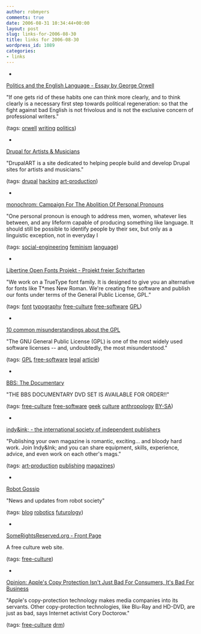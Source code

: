 ```yaml
---
author: robmyers
comments: true
date: 2006-08-31 10:34:44+00:00
layout: post
slug: links-for-2006-08-30
title: links for 2006-08-30
wordpress_id: 1089
categories:
- links
---
```


  

  *   


[Politics and the English Language - Essay by George Orwell](http://www.george-orwell.org/Politics_and_the_English_Language/0.html)

  


"If one gets rid of these habits one can think more clearly, and to think clearly is a necessary first step towards political regeneration: so that the fight against bad English is not frivolous and is not the exclusive concern of professional writers."

  


(tags: [orwell](http://del.icio.us/robmyers/orwell) [writing](http://del.icio.us/robmyers/writing) [politics](http://del.icio.us/robmyers/politics))

  

  

  *   


[Drupal for Artists & Musicians](http://drupalart.org/)

  


"DrupalART is a site dedicated to helping people build and develop Drupal sites for artists and musicians."

  


(tags: [drupal](http://del.icio.us/robmyers/drupal) [hacking](http://del.icio.us/robmyers/hacking) [art-production](http://del.icio.us/robmyers/art-production))

  

  

  *   


[monochrom: Campaign For The Abolition Of Personal Pronouns](http://www.monochrom.at/pronoun/)

  


"One personal pronoun is enough to address men, women, whatever lies between, and any lifeform capable of producing something like language. It should still be possible to identify people by their sex, but only as a linguistic exception, not in everyday l

  


(tags: [social-engineering](http://del.icio.us/robmyers/social-engineering) [feminism](http://del.icio.us/robmyers/feminism) [language](http://del.icio.us/robmyers/language))

  

  

  *   


[Libertine Open Fonts Projekt - Projekt freier Schriftarten](http://linuxlibertine.sourceforge.net/)

  


"We work on a TrueType font family. It is designed to give you an alternative for fonts like T*mes New Roman. We're creating free software and publish our fonts under terms of the General Public License, GPL."

  


(tags: [font](http://del.icio.us/robmyers/font) [typography](http://del.icio.us/robmyers/typography) [free-culture](http://del.icio.us/robmyers/free-culture) [free-software](http://del.icio.us/robmyers/free-software) [GPL](http://del.icio.us/robmyers/GPL))

  

  

  *   


[10 common misunderstandings about the GPL](http://www.itmanagersjournal.com/print.pl?sid=06/08/21/1659203)

  


"The GNU General Public License (GPL) is one of the most widely used software licenses -- and, undoubtedly, the most misunderstood."

  


(tags: [GPL](http://del.icio.us/robmyers/GPL) [free-software](http://del.icio.us/robmyers/free-software) [legal](http://del.icio.us/robmyers/legal) [article](http://del.icio.us/robmyers/article))

  

  

  *   


[BBS: The Documentary](http://www.bbsdocumentary.com/)

  


"THE BBS DOCUMENTARY DVD SET IS AVAILABLE FOR ORDER!!"

  


(tags: [free-culture](http://del.icio.us/robmyers/free-culture) [free-software](http://del.icio.us/robmyers/free-software) [geek](http://del.icio.us/robmyers/geek) [culture](http://del.icio.us/robmyers/culture) [anthropology](http://del.icio.us/robmyers/anthropology) [BY-SA](http://del.icio.us/robmyers/BY-SA))

  

  

  *   


[indy&ink; - the international society of independent publishers](http://www.indyandink.org/)

  


"Publishing your own magazine is romantic, exciting... and bloody hard work. Join Indy&Ink; and you can share equipment, skills, experience, advice, and even work on each other's mags."

  


(tags: [art-production](http://del.icio.us/robmyers/art-production) [publishing](http://del.icio.us/robmyers/publishing) [magazines](http://del.icio.us/robmyers/magazines))

  

  

  *   


[Robot Gossip](http://robotgossip.blogspot.com/)

  


"News and updates from robot society"

  


(tags: [blog](http://del.icio.us/robmyers/blog) [robotics](http://del.icio.us/robmyers/robotics) [futurology](http://del.icio.us/robmyers/futurology))

  

  

  *   


[SomeRightsReserved.org - Front Page](http://www.somerightsreserved.org/)

  


A free culture web site.

  


(tags: [free-culture](http://del.icio.us/robmyers/free-culture))

  

  

  *   


[Opinion: Apple's Copy Protection Isn't Just Bad For Consumers, It's Bad For Business](http://informationweek.com/shared/printableArticle.jhtml?articleID=191000408)

  


"Apple's copy-protection technology makes media companies into its servants. Other copy-protection technologies, like Blu-Ray and HD-DVD, are just as bad, says Internet activist Cory Doctorow."

  


(tags: [free-culture](http://del.icio.us/robmyers/free-culture) [drm](http://del.icio.us/robmyers/drm))

  

  
  


